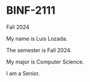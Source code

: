 # BINF-2111

Fall 2024

My name is Luis Lozada.

The semester is Fall 2024.

My major is Computer Science.

I am a Senior.
